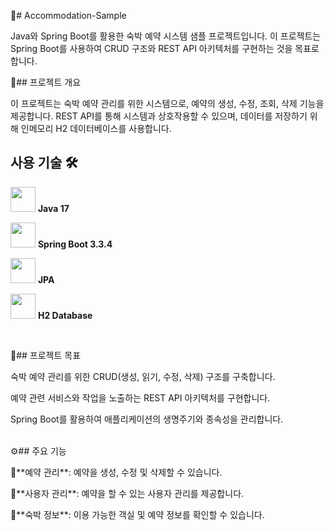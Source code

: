 🏨# Accommodation-Sample 

Java와 Spring Boot를 활용한 숙박 예약 시스템 샘플 프로젝트입니다. 이 프로젝트는 Spring Boot를 사용하여 CRUD 구조와 REST API 아키텍처를 구현하는 것을 목표로 합니다.
<br />

📝## 프로젝트 개요 

이 프로젝트는 숙박 예약 관리를 위한 시스템으로, 예약의 생성, 수정, 조회, 삭제 기능을 제공합니다. REST API를 통해 시스템과 상호작용할 수 있으며, 데이터를 저장하기 위해 인메모리 H2 데이터베이스를 사용합니다.
<br />

## 사용 기술 🛠️

<p>
  <img src="https://upload.wikimedia.org/wikipedia/en/3/30/Java_programming_language_logo.svg" width="40" height="40"/>
  <strong>Java 17</strong>
</p>

<p>
  <img src="https://upload.wikimedia.org/wikipedia/commons/4/44/Spring_Framework_Logo_2018.svg" width="40" height="40"/>
  <strong>Spring Boot 3.3.4</strong>
</p>

<p>
  <img src="https://jakarta.ee/images/jakarta/jakartaee-icon.png" width="40" height="40"/>
  <strong>JPA</strong>
</p>

<p>
  <img src="https://h2database.com/html/images/h2-logo-2.png" width="40" height="40"/>
  <strong>H2 Database</strong>
</p>
<br />


🎯## 프로젝트 목표 

 <p>숙박 예약 관리를 위한 CRUD(생성, 읽기, 수정, 삭제) 구조를 구축합니다.</p>
 <p>예약 관련 서비스와 작업을 노출하는 REST API 아키텍처를 구현합니다.</p>
 <p>Spring Boot를 활용하여 애플리케이션의 생명주기와 종속성을 관리합니다.</p>
<br />
⚙️## 주요 기능 

 <p>📅**예약 관리**: 예약을 생성, 수정 및 삭제할 수 있습니다. </p>
 <p>👤**사용자 관리**: 예약을 할 수 있는 사용자 관리를 제공합니다. </p>
 <p>🏡**숙박 정보**: 이용 가능한 객실 및 예약 정보를 확인할 수 있습니다. </p>
